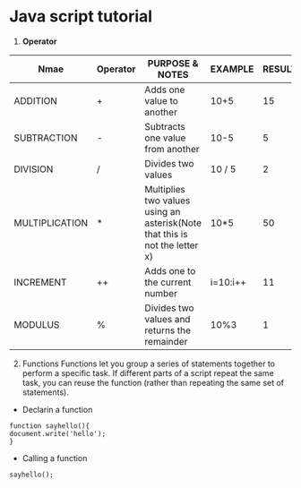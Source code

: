# Java script tutorial

1. **Operator**

Nmae|Operator|PURPOSE & NOTES |EXAMPLE|RESULT
--- | --- | ---| --- | --- | 
ADDITION|+|Adds one value to another  |10+5|15
SUBTRACTION|-|Subtracts one value from another  |10-5|5
DIVISION|/|Divides two values  |10 / 5 |2
MULTIPLICATION|*|Multiplies two values using an asterisk(Note that this is not the letter x)  |10*5|50
INCREMENT|++|Adds one to the current number  |i=10:i++|11
MODULUS|%|Divides two values and returns the remainder |10%3|1





2. Functions
 Functions let you group a series of statements together to perform a
 specific task. If different parts of a script repeat the same task, you can
 reuse the function (rather than repeating the same set of statements). 
  + Declarin a function
   ```
   function sayhello(){
   document.write('hello');
   }
   ```
  + Calling a function
   ```
   sayhello();
   ```

